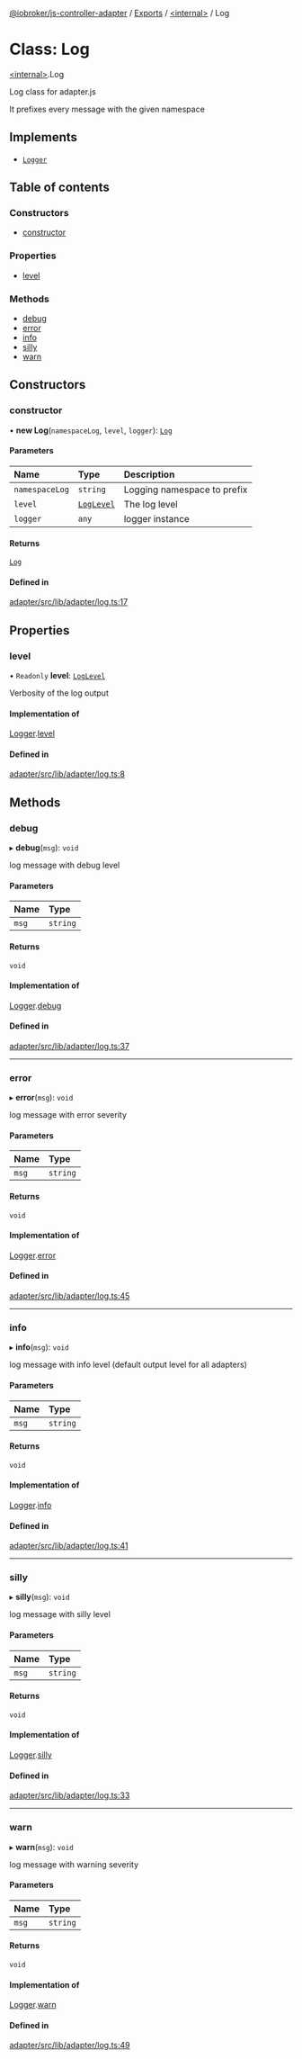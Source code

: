 [@iobroker/js-controller-adapter](../README.md) / [Exports](../modules.md) / [\<internal\>](../modules/internal_.md) / Log

# Class: Log

[\<internal\>](../modules/internal_.md).Log

Log class for adapter.js

It prefixes every message with the given namespace

## Implements

- [`Logger`](../interfaces/internal_.Logger.md)

## Table of contents

### Constructors

- [constructor](internal_.Log.md#constructor)

### Properties

- [level](internal_.Log.md#level)

### Methods

- [debug](internal_.Log.md#debug)
- [error](internal_.Log.md#error)
- [info](internal_.Log.md#info)
- [silly](internal_.Log.md#silly)
- [warn](internal_.Log.md#warn)

## Constructors

### constructor

• **new Log**(`namespaceLog`, `level`, `logger`): [`Log`](internal_.Log.md)

#### Parameters

| Name | Type | Description |
| :------ | :------ | :------ |
| `namespaceLog` | `string` | Logging namespace to prefix |
| `level` | [`LogLevel`](../modules/internal_.md#loglevel) | The log level |
| `logger` | `any` | logger instance |

#### Returns

[`Log`](internal_.Log.md)

#### Defined in

[adapter/src/lib/adapter/log.ts:17](https://github.com/ioBroker/ioBroker.js-controller/blob/4020943e/packages/adapter/src/lib/adapter/log.ts#L17)

## Properties

### level

• `Readonly` **level**: [`LogLevel`](../modules/internal_.md#loglevel)

Verbosity of the log output

#### Implementation of

[Logger](../interfaces/internal_.Logger.md).[level](../interfaces/internal_.Logger.md#level)

#### Defined in

[adapter/src/lib/adapter/log.ts:8](https://github.com/ioBroker/ioBroker.js-controller/blob/4020943e/packages/adapter/src/lib/adapter/log.ts#L8)

## Methods

### debug

▸ **debug**(`msg`): `void`

log message with debug level

#### Parameters

| Name | Type |
| :------ | :------ |
| `msg` | `string` |

#### Returns

`void`

#### Implementation of

[Logger](../interfaces/internal_.Logger.md).[debug](../interfaces/internal_.Logger.md#debug)

#### Defined in

[adapter/src/lib/adapter/log.ts:37](https://github.com/ioBroker/ioBroker.js-controller/blob/4020943e/packages/adapter/src/lib/adapter/log.ts#L37)

___

### error

▸ **error**(`msg`): `void`

log message with error severity

#### Parameters

| Name | Type |
| :------ | :------ |
| `msg` | `string` |

#### Returns

`void`

#### Implementation of

[Logger](../interfaces/internal_.Logger.md).[error](../interfaces/internal_.Logger.md#error)

#### Defined in

[adapter/src/lib/adapter/log.ts:45](https://github.com/ioBroker/ioBroker.js-controller/blob/4020943e/packages/adapter/src/lib/adapter/log.ts#L45)

___

### info

▸ **info**(`msg`): `void`

log message with info level (default output level for all adapters)

#### Parameters

| Name | Type |
| :------ | :------ |
| `msg` | `string` |

#### Returns

`void`

#### Implementation of

[Logger](../interfaces/internal_.Logger.md).[info](../interfaces/internal_.Logger.md#info)

#### Defined in

[adapter/src/lib/adapter/log.ts:41](https://github.com/ioBroker/ioBroker.js-controller/blob/4020943e/packages/adapter/src/lib/adapter/log.ts#L41)

___

### silly

▸ **silly**(`msg`): `void`

log message with silly level

#### Parameters

| Name | Type |
| :------ | :------ |
| `msg` | `string` |

#### Returns

`void`

#### Implementation of

[Logger](../interfaces/internal_.Logger.md).[silly](../interfaces/internal_.Logger.md#silly)

#### Defined in

[adapter/src/lib/adapter/log.ts:33](https://github.com/ioBroker/ioBroker.js-controller/blob/4020943e/packages/adapter/src/lib/adapter/log.ts#L33)

___

### warn

▸ **warn**(`msg`): `void`

log message with warning severity

#### Parameters

| Name | Type |
| :------ | :------ |
| `msg` | `string` |

#### Returns

`void`

#### Implementation of

[Logger](../interfaces/internal_.Logger.md).[warn](../interfaces/internal_.Logger.md#warn)

#### Defined in

[adapter/src/lib/adapter/log.ts:49](https://github.com/ioBroker/ioBroker.js-controller/blob/4020943e/packages/adapter/src/lib/adapter/log.ts#L49)
